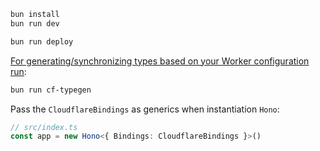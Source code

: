 ```txt
bun install
bun run dev
```

```txt
bun run deploy
```

[For generating/synchronizing types based on your Worker configuration run](https://developers.cloudflare.com/workers/wrangler/commands/#types):

```txt
bun run cf-typegen
```

Pass the `CloudflareBindings` as generics when instantiation `Hono`:

```ts
// src/index.ts
const app = new Hono<{ Bindings: CloudflareBindings }>()
```
